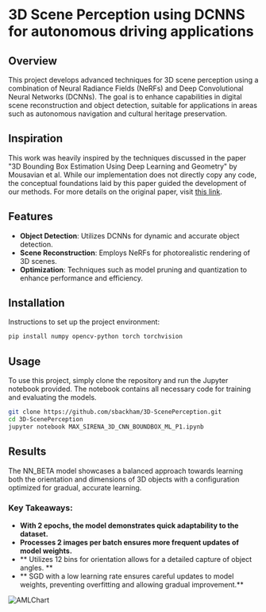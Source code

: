 # 3D Scene Perception using DCNNS for autonomous driving applications

## Overview
This project develops advanced techniques for 3D scene perception using a combination of Neural Radiance Fields (NeRFs) and Deep Convolutional Neural Networks (DCNNs). The goal is to enhance capabilities in digital scene reconstruction and object detection, suitable for applications in areas such as autonomous navigation and cultural heritage preservation.

## Inspiration
This work was heavily inspired by the techniques discussed in the paper "3D Bounding Box Estimation Using Deep Learning and Geometry" by Mousavian et al. While our implementation does not directly copy any code, the conceptual foundations laid by this paper guided the development of our methods. For more details on the original paper, visit [this link](https://arxiv.org/abs/1612.00496).

## Features
- **Object Detection**: Utilizes DCNNs for dynamic and accurate object detection.
- **Scene Reconstruction**: Employs NeRFs for photorealistic rendering of 3D scenes.
- **Optimization**: Techniques such as model pruning and quantization to enhance performance and efficiency.

## Installation
Instructions to set up the project environment:
```bash
pip install numpy opencv-python torch torchvision
```

## Usage
To use this project, simply clone the repository and run the Jupyter notebook provided. The notebook contains all necessary code for training and evaluating the models.

```bash
git clone https://github.com/sbackham/3D-ScenePerception.git
cd 3D-ScenePerception
jupyter notebook MAX_SIRENA_3D_CNN_BOUNDBOX_ML_P1.ipynb
```

## Results
The NN_BETA model showcases a balanced approach towards learning both the orientation and dimensions of 3D objects with a configuration optimized for gradual, accurate learning.
### Key Takeaways:
- **With 2 epochs, the model demonstrates quick adaptability to the dataset.**
- **Processes 2 images per batch ensures more frequent updates of model weights.**
- ** Utilizes 12 bins for orientation allows for a detailed capture of object angles. **
- ** SGD with a low learning rate ensures careful updates to model weights, preventing overfitting and allowing gradual improvement.**





![AMLChart](https://github.com/sbackham/3D-ScenePerception/assets/91488129/13a18671-438b-4365-b194-524c5bb96b2b)

